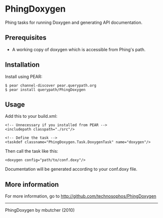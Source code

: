# PhingDoxygen

Phing tasks for running Doxygen and generating API documentation.

## Prerequisites

  * A working copy of doxygen which is accessible from Phing's path.

## Installation

Install using PEAR:

    $ pear channel-discover pear.querypath.org
    $ pear install querypath/PhingDoxygen

## Usage

Add this to your build.xml:

    <!-- Unnecessary if you installed from PEAR -->
    <includepath classpath="./src"/>
    
    <!-- Define the task -->
    <taskdef classname="PhingDoxygen.Task.DoxygenTask" name="doxygen"/>

Then call the task like this:

    <doxygen config="path/to/conf.doxy"/>

Documentation will be generated according to your conf.doxy file.

## More information

For more information, go to http://github.com/technosophos/PhingDoxygen

----
PhingDoxygen by mbutcher (2010)